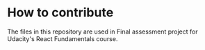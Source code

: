 # How to contribute

The files in this repository are used in Final assessment project for Udacity's React Fundamentals course.
